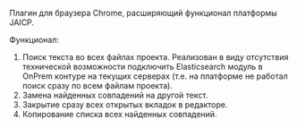 Плагин для браузера Chrome, расширяющий функционал платформы JAICP.

Функционал:
1) Поиск текста во всех файлах проекта. Реализован в виду отсутствия технической возможности подключить Elasticsearch модуль в OnPrem контуре на текущих серверах (т.е. на платформе не работал поиск сразу по всем файлам проекта).
2) Замена найденных совпадений на другой текст.
3) Закрытие сразу всех открытых вкладок в редакторе.
4) Копирование списка всех найденных совпадений.
